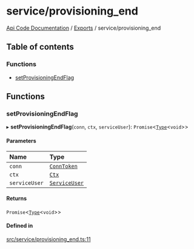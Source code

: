 # service/provisioning\_end
 
[Api Code Documentation](../README.md) / [Exports](../modules.md) / service/provisioning\_end

## Table of contents

### Functions

- [setProvisioningEndFlag](service_provisioning_end.md#setprovisioningendflag)

## Functions

### setProvisioningEndFlag

▸ **setProvisioningEndFlag**(`conn`, `ctx`, `serviceUser`): `Promise`<[`Type`](result.md#type)<`void`\>\>

#### Parameters

| Name | Type |
| :------ | :------ |
| `conn` | [`ConnToken`](service_conn.md#conntoken) |
| `ctx` | [`Ctx`](../interfaces/lib_ctx.Ctx.md) |
| `serviceUser` | [`ServiceUser`](../interfaces/service_domain_organization_service_user.ServiceUser.md) |

#### Returns

`Promise`<[`Type`](result.md#type)<`void`\>\>

#### Defined in

[src/service/provisioning_end.ts:11](https://github.com/openkfw/TruBudget/blob/0804644/api/src/service/provisioning_end.ts#L11)
